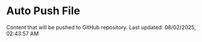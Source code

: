 # Auto Push File

Content that will be pushed to GitHub repository.
Last updated: 08/02/2025, 02:43:57 AM